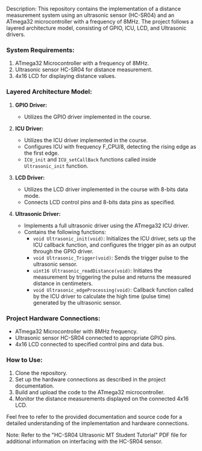 Description:
This repository contains the implementation of a distance measurement system using an ultrasonic sensor (HC-SR04) and an ATmega32 microcontroller with a frequency of 8MHz. The project follows a layered architecture model, consisting of GPIO, ICU, LCD, and Ultrasonic drivers.

### System Requirements:
1. ATmega32 Microcontroller with a frequency of 8MHz.
2. Ultrasonic sensor HC-SR04 for distance measurement.
3. 4x16 LCD for displaying distance values.

### Layered Architecture Model:
1. **GPIO Driver:**
   - Utilizes the GPIO driver implemented in the course.
  
2. **ICU Driver:**
   - Utilizes the ICU driver implemented in the course.
   - Configures ICU with frequency F_CPU/8, detecting the rising edge as the first edge.
   - `ICU_init` and `ICU_setCallBack` functions called inside `Ultrasonic_init` function.

3. **LCD Driver:**
   - Utilizes the LCD driver implemented in the course with 8-bits data mode.
   - Connects LCD control pins and 8-bits data pins as specified.

4. **Ultrasonic Driver:**
   - Implements a full ultrasonic driver using the ATmega32 ICU driver.
   - Contains the following functions:
      - `void Ultrasonic_init(void)`: Initializes the ICU driver, sets up the ICU callback function, and configures the trigger pin as an output through the GPIO driver.
      - `void Ultrasonic_Trigger(void)`: Sends the trigger pulse to the ultrasonic sensor.
      - `uint16 Ultrasonic_readDistance(void)`: Initiates the measurement by triggering the pulse and returns the measured distance in centimeters.
      - `void Ultrasonic_edgeProcessing(void)`: Callback function called by the ICU driver to calculate the high time (pulse time) generated by the ultrasonic sensor.

### Project Hardware Connections:
- ATmega32 Microcontroller with 8MHz frequency.
- Ultrasonic sensor HC-SR04 connected to appropriate GPIO pins.
- 4x16 LCD connected to specified control pins and data bus.

### How to Use:
1. Clone the repository.
2. Set up the hardware connections as described in the project documentation.
3. Build and upload the code to the ATmega32 microcontroller.
4. Monitor the distance measurements displayed on the connected 4x16 LCD.

Feel free to refer to the provided documentation and source code for a detailed understanding of the implementation and hardware connections.

Note: Refer to the "HC-SR04 Ultrasonic MT Student Tutorial" PDF file for additional information on interfacing with the HC-SR04 sensor.
